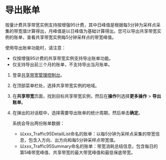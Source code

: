 # 导出账单

按量计费共享带宽实例支持按增强95计费，其中日峰值是根据每5分钟为采样点采集的带宽值计算得出，月峰值是以日峰值为基础计算得出。您可以导出共享带宽实例的账单，查看共享带宽实例每5分钟采样点的带宽峰值。

使用导出账单功能时，请注意：

-   仅按增强95计费的共享带宽实例支持导出账单功能。
-   仅支持导出前三个月的账单，不支持导出当月账单。

1.  登录[共享带宽管理控制台](https://vpc.console.aliyun.com/cbwp/cn-hangzhou/cbwps)。

2.  在顶部菜单栏处，选择共享带宽实例的地域。

3.  在**共享带宽**页面，找到目标共享带宽实例，然后在**操作**列选择**更多操作** \> **导出账单**。

4.  在弹出的对话框中，选择需要导出账单的统计周期，然后单击**确定**。

    系统会导出两份账单数据：

    -   以xxx\_Traffic95DetailList命名的账单：以每5分钟为采样点采集的带宽信息，包含入方向、出方向和每5分钟采样点带宽值。
    -   以xxx\_Traffic95Summary命名的账单：带宽消耗总结信息，包含每日的第5峰带宽峰值、共享带宽的最大带宽峰值和最低保底带宽。

